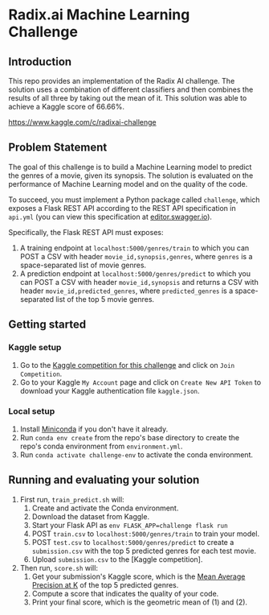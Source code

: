 # Radix.ai Machine Learning Challenge

## Introduction

This repo provides an implementation of the Radix AI challenge. The solution uses a combination of different classifiers and then combines the results of all three by taking out the mean of it. This solution was able to achieve a Kaggle score of 66.66%.

https://www.kaggle.com/c/radixai-challenge

## Problem Statement

The goal of this challenge is to build a Machine Learning model to predict the genres of a movie, given its synopsis. The  solution is evaluated on the performance of Machine Learning model and on the quality of the code.

To succeed, you must implement a Python package called `challenge`, which exposes a Flask REST API according to the REST API specification in `api.yml` (you can view this specification at [editor.swagger.io](https://editor.swagger.io)).

Specifically, the Flask REST API must exposes:
1. A training endpoint at `localhost:5000/genres/train` to which you can POST a CSV with header `movie_id,synopsis,genres`, where `genres` is a space-separated list of movie genres.
2. A prediction endpoint at `localhost:5000/genres/predict` to which you can POST a CSV with header `movie_id,synopsis` and returns a CSV with header `movie_id,predicted_genres`, where `predicted_genres` is a space-separated list of the top 5 movie genres.

## Getting started

### Kaggle setup

1. Go to the [Kaggle competition for this challenge](https://www.kaggle.com/t/13e0d7502d7746459ef8e4c594a6219a) and click on `Join Competition`.
2. Go to your Kaggle `My Account` page and click on `Create New API Token` to download your Kaggle authentication file `kaggle.json`.

### Local setup

1. Install [Miniconda](https://conda.io/miniconda.html) if you don't have it already.
2. Run `conda env create` from the repo's base directory to create the repo's conda environment from `environment.yml`.
3. Run `conda activate challenge-env` to activate the conda environment.

## Running and evaluating your solution

1. First run, `train_predict.sh` will:
    1. Create and activate the Conda environment.
    2. Download the dataset from Kaggle.
    3. Start your Flask API as `env FLASK_APP=challenge flask run`
    4. POST `train.csv` to `localhost:5000/genres/train` to train your model.
    5. POST `test.csv` to `localhost:5000/genres/predict` to create a `submission.csv` with the top 5 predicted genres for each test movie.
    6. Upload `submission.csv` to the [Kaggle competition].
2. Then run, `score.sh` will:
    1. Get your submission's Kaggle score, which is the [Mean Average Precision at K](https://en.wikipedia.org/wiki/Evaluation_measures_%28information_retrieval%29) of the top 5 predicted genres.
    2. Compute a score that indicates the quality of your code.
    3. Print your final score, which is the geometric mean of (1) and (2).
